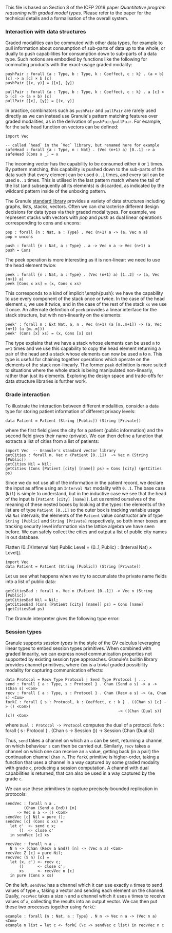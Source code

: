 This file is based on Section 8 of the ICFP 2019 paper _Quantitative program
reasoning with graded modal types_.
Please refer to the paper for the technical details and a formalisation of the
overall system.

### Interaction with data structures

Graded modalities can be commuted with
other data types, for example to pull information about consumption of
sub-parts of data up to the whole, or
dually to push capabilities for consumption down to sub-parts of a data
type. Such notions are embodied by functions like the following
for commuting products with the
exact-usage graded modality:

~~~ granule
pushPair : forall {a : Type, b : Type, k : Coeffect, c : k} . (a × b) [c] -> a [c] × b [c]
pushPair [(x, y)] = ([x], [y])
~~~

~~~ granule
pullPair : forall {a : Type, b : Type, k : Coeffect, c : k} . a [c] × b [c] -> (a × b) [c]
pullPair ([x], [y]) = [(x, y)]
~~~

In practice, combinators such as `pushPair` and `pullPair` are
rarely used directly as we can instead use Granule's
pattern matching features over graded modalities, as in the
derivation of `pushPair`/`pullPair`. For example, for
the safe head function on vectors can be defined:

~~~ granule
import Vec

-- called `head` in the `Vec` library, but renamed here for example
safeHead : forall {a : Type, n : Nat} . (Vec (n+1) a) [0..1] -> a
safeHead [Cons x _] = x
~~~

The incoming vector has the capability to be consumed either `0` or
`1` times. By pattern matching, this capability is pushed down to the
sub-parts of the data such that every element can be used `0..1`
times, and every tail can be used `0..1` times. This is utilised in
the last pattern match where the tail of the list (and subsequently
all its elements) is discarded, as indicated by the wildcard pattern
inside of the unboxing pattern.

The Granule
[standard library](https://github.com/granule-project/granule/tree/master/StdLib)
provides a variety of data structures including graphs, lists, stacks,
vectors. Often we can characterise different design decisions for
data types via their graded modal types. For example, we represent stacks with vectors with
_pop_ and _push_ as dual linear operations corresponding to cons and uncons:

~~~ granule
pop : forall {n : Nat, a : Type} . Vec (n+1) a -> (a, Vec n a)
pop = uncons

push : forall {n : Nat, a : Type} . a -> Vec n a -> Vec (n+1) a
push = Cons
~~~

The peek operation is more interesting as it is non-linear: we
need to use the head element twice:

~~~ granule
peek : forall {n : Nat, a : Type} . (Vec (n+1) a) [1..2] -> (a, Vec (n+1) a)
peek [Cons x xs] = (x, Cons x xs)
~~~

This corresponds to a kind of implicit \emph{push}: we have the capability to
use every component of the stack once or twice. In the case of the head
element `x`, we use it twice, and in the case of the rest of the stack
`xs` we use it once. An alternate definition of `peek`
provides a linear interface for the stack structure, but with
non-linearity on the elements:

~~~ granule
peek' : forall m : Ext Nat, a, n . Vec (n+1) (a [m..m+1]) -> (a, Vec (n+1) (a [m..m]))
peek' (Cons [x] xs) = (x, Cons [x] xs)
~~~

The type explains that we have a stack whose elements can be used
`m` to `m+1` times and we use this capability to copy
the head element returning a pair of the head and a stack whose
elements can now be used `m` to `m`.  This type is
useful for chaining together operations which operate on the elements
of the stack non-linearly. The former `peek` definition is more
suited to situations where the whole stack is being manipulated
non-linearly, rather than just its elements. Exploring the design
space and trade-offs for data structure libraries is further work.

### Grade interaction
To illustrate the interaction between different modalities,
consider a data type for storing patient
information of different privacy levels:

~~~ granule
data Patient = Patient (String [Public]) (String [Private])
~~~


where the first field gives the city for a patient (public information) and
the second field gives their name (private). We can
then define a function that extracts a list of cities
from a list of patients:


~~~ granule
import Vec  -- Granule's standard vector library
getCities : forall n. Vec n (Patient [0..1])  -> Vec n (String [Public])
getCities Nil = Nil;
getCities (Cons [Patient [city] [name]] ps) = Cons [city] (getCities ps)
~~~


Since we do not use all of the information in the patient record, we
declare the input as affine using an `Interval Nat` modality
with `0..1`. The base case (`Nil`) is
simple to understand, but in the inductive case
we see that the head of the input is `[Patient [city] [name]]`. Let us
remind ourselves of the meaning of these nested boxes by looking at the types:
the elements of the list are of type `Patient [0..1]` so the outer box
is tracking variable usage via `Nat` intervals; the elements of
the `Patient` value constructor are of type `String [Public]` and
`String [Private]` respectively, so both inner boxes are tracking security
level information via the lattice algebra we have seen before.
We can safely collect the cities and output a list of
public city names in out database.

$\mathsf{Flatten} \; (0..1) (\mathsf{Interval} \; \mathsf{Nat}) \;
\mathsf{Public} \; \mathsf{Level} = (0..1, \mathsf{Public})
: (\mathsf{Interval} \; \mathsf{Nat}) \times \mathsf{Level} ]]$.


~~~ grill
import Vec
data Patient = Patient (String [Public]) (String [Private])
~~~

Let us see what happens when we try to accumulate the private name fields into a list
of public data:

~~~ grill
getCitiesBad : forall n. Vec n (Patient [0..1]) -> Vec n (String [Public])
getCitiesBad Nil = Nil;
getCitiesBad (Cons [Patient [city] [name]] ps) = Cons [name] (getCitiesBad ps)
~~~

The Granule interpreter gives the following type error:


### Session types

Granule supports *session types* in the style of the GV calculus
leveraging linear types to embed session types primitives.  When
combined with graded linearity, we can express novel communication
properties not supported by existing session type approaches.
Granule's builtin library provides channel primitives, where `Com` is
a trivial graded possibility modality for capturing communication
effects:


~~~
data Protocol = Recv Type Protocol | Send Type Protocol | ...
send : forall { a : Type, s : Protocol } . Chan (Send a s) -> a -> (Chan s) <Com>
recv : forall { a : Type, s : Protocol } . Chan (Recv a s) -> (a, Chan s) <Com>
forkC : forall { s : Protocol, k : Coeffect, c : k } . ((Chan s) [c] -> () <Com>)
                                                 -> ((Chan (Dual s)) [c]) <Com>
~~~

where `Dual : Protocol -> Protocol` computes the dual of a protocol.
 fork : forall { s : Protocol } . (Chan s -> Session ()) -> Session (Chan (Dual s))

Thus,  `send` takes a channel on which an `a` can be
sent, returning a channel on which behaviour `s` can then
be carried out. Similarly, `recv` takes a channel
on which one can receive an `a` value, getting back (in a pair)
the continuation channel `Chan n`. The `forkC`
primitive is higher-order, taking a function that uses a
channel in a way captured by some graded modality with grade
`c`, producing
a session computation. A channel with dual capabilities is returned,
that can also be used in a way captured by the grade `c`.

We can use these primitives to capture precisely-bounded replication
in protocols:



~~~ granule
sendVec : forall n a .
        (Chan (Send a End)) [n]
     -> Vec n a -> () <Com>
sendVec [c] Nil = pure ();
sendVec [c] (Cons x xs) =
  let c'  <- send c x;
      ()  <- close c'
  in sendVec [c] xs
~~~

~~~ granule
recvVec : forall n a .
  N n -> (Chan (Recv a End)) [n] -> (Vec n a) <Com>
recvVec Z [c] = pure Nil;
recvVec (S n) [c] =
  let (x, c') <- recv c;
      ()      <- close c';
      xs      <- recvVec n [c]
  in pure (Cons x xs)
~~~

On the left, `sendVec` has a channel which it can use
exactly `n` times to send values of type `a`,
taking a vector and sending each element on the channel.
Dually, `recvVec` takes a size `n` and a channel
which it uses `n` times to receive values of `a`,
collecting the results into an output vector. We can then
put these two processes together using `forkC`:


~~~ granule
example : forall {n : Nat, a : Type} . N n -> Vec n a -> (Vec n a) <Com>
example n list = let c <- forkC (\c -> sendVec c list) in recvVec n c
~~~
